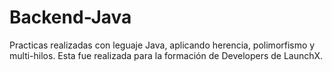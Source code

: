 # Backend-Java
Practicas realizadas con leguaje Java, aplicando herencia, polimorfismo y multi-hilos.
Esta fue realizada para la formación de Developers de LaunchX.
